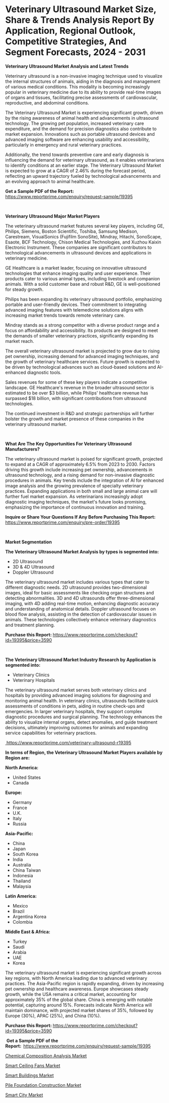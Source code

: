 <p><h1>Veterinary Ultrasound Market Size, Share & Trends Analysis Report By Application, Regional Outlook, Competitive Strategies, And Segment Forecasts, 2024 - 2031</h1></p><p><strong>Veterinary Ultrasound Market Analysis and Latest Trends</strong></p>
<p><p>Veterinary ultrasound is a non-invasive imaging technique used to visualize the internal structures of animals, aiding in the diagnosis and management of various medical conditions. This modality is becoming increasingly popular in veterinary medicine due to its ability to provide real-time images of organs and tissues, facilitating precise assessments of cardiovascular, reproductive, and abdominal conditions.</p><p>The Veterinary Ultrasound Market is experiencing significant growth, driven by the rising awareness of animal health and advancements in ultrasound technology. The growing pet population, increased veterinary care expenditure, and the demand for precision diagnostics also contribute to market expansion. Innovations such as portable ultrasound devices and advanced imaging software are enhancing usability and accessibility, particularly in emergency and rural veterinary practices.</p><p>Additionally, the trend towards preventive care and early diagnosis is influencing the demand for veterinary ultrasound, as it enables veterinarians to identify conditions at an earlier stage. The Veterinary Ultrasound Market is expected to grow at a CAGR of 2.46% during the forecast period, reflecting an upward trajectory fueled by technological advancements and an evolving approach to animal healthcare.</p></p>
<p><strong>Get a Sample PDF of the Report:&nbsp;</strong> <a href="https://www.reportprime.com/enquiry/request-sample/19395?utm_campaign=1842&utm_medium=2&utm_source=Github&utm_content=ia&utm_term=23112024&utm_id=veterinary-ultrasound">https://www.reportprime.com/enquiry/request-sample/19395</a></p>
<p>&nbsp;</p>
<p><strong>Veterinary Ultrasound Major Market Players</strong></p>
<p><p>The veterinary ultrasound market features several key players, including GE, Philips, Siemens, Boston Scientific, Toshiba, Samsung Medison, Carestream, VisualSonics (Fujifilm SonoSite), Mindray, Hitachi, SonoScape, Esaote, BCF Technology, Chison Medical Technologies, and Xuzhou Kaixin Electronic Instrument. These companies are significant contributors to technological advancements in ultrasound devices and applications in veterinary medicine.</p><p>GE Healthcare is a market leader, focusing on innovative ultrasound technologies that enhance imaging quality and user experience. Their products cater to various animal types, including livestock and companion animals. With a solid customer base and robust R&D, GE is well-positioned for steady growth.</p><p>Philips has been expanding its veterinary ultrasound portfolio, emphasizing portable and user-friendly devices. Their commitment to integrating advanced imaging features with telemedicine solutions aligns with increasing market trends towards remote veterinary care. </p><p>Mindray stands as a strong competitor with a diverse product range and a focus on affordability and accessibility. Its products are designed to meet the demands of smaller veterinary practices, significantly expanding its market reach.</p><p>The overall veterinary ultrasound market is projected to grow due to rising pet ownership, increasing demand for advanced imaging techniques, and the growth of veterinary healthcare services. Future growth is expected to be driven by technological advances such as cloud-based solutions and AI-enhanced diagnostic tools.</p><p>Sales revenues for some of these key players indicate a competitive landscape. GE Healthcare's revenue in the broader ultrasound sector is estimated to be over $3 billion, while Philips' healthcare revenue has surpassed $18 billion, with significant contributions from ultrasound technologies.</p><p>The continued investment in R&D and strategic partnerships will further bolster the growth and market presence of these companies in the veterinary ultrasound market.</p></p>
<p>&nbsp;</p>
<p><strong>What Are The Key Opportunities For Veterinary Ultrasound Manufacturers?</strong></p>
<p><p>The veterinary ultrasound market is poised for significant growth, projected to expand at a CAGR of approximately 6.5% from 2023 to 2030. Factors driving this growth include increasing pet ownership, advancements in ultrasound technology, and a rising demand for non-invasive diagnostic procedures in animals. Key trends include the integration of AI for enhanced image analysis and the growing prevalence of specialty veterinary practices. Expanding applications in both small and large animal care will further fuel market expansion. As veterinarians increasingly adopt diagnostic imaging techniques, the market's future looks promising, emphasizing the importance of continuous innovation and training.</p></p>
<p><strong>Inquire or Share Your Questions If Any Before Purchasing This Report:</strong> <a href="https://www.reportprime.com/enquiry/pre-order/19395?utm_campaign=1842&utm_medium=2&utm_source=Github&utm_content=ia&utm_term=23112024&utm_id=veterinary-ultrasound">https://www.reportprime.com/enquiry/pre-order/19395</a></p>
<p>&nbsp;</p>
<p><strong>Market Segmentation</strong></p>
<p><strong>The Veterinary Ultrasound Market Analysis by types is segmented into:</strong></p>
<p><ul><li>2D Ultrasound</li><li>3D & 4D Ultrasound</li><li>Doppler Ultrasound</li></ul></p>
<p><p>The veterinary ultrasound market includes various types that cater to different diagnostic needs. 2D ultrasound provides two-dimensional images, ideal for basic assessments like checking organ structures and detecting abnormalities. 3D and 4D ultrasounds offer three-dimensional imaging, with 4D adding real-time motion, enhancing diagnostic accuracy and understanding of anatomical details. Doppler ultrasound focuses on blood flow analysis, assisting in the detection of cardiovascular issues in animals. These technologies collectively enhance veterinary diagnostics and treatment planning.</p></p>
<p><strong>Purchase this Report:&nbsp;</strong><a href="https://www.reportprime.com/checkout?id=19395&price=3590&utm_campaign=1842&utm_medium=2&utm_source=Github&utm_content=ia&utm_term=23112024&utm_id=veterinary-ultrasound">https://www.reportprime.com/checkout?id=19395&price=3590</a></p>
<p>&nbsp;</p>
<p><strong>The Veterinary Ultrasound Market Industry Research by Application is segmented into:</strong></p>
<p><ul><li>Veterinary Clinics</li><li>Veterinary Hospitals</li></ul></p>
<p><p>The veterinary ultrasound market serves both veterinary clinics and hospitals by providing advanced imaging solutions for diagnosing and monitoring animal health. In veterinary clinics, ultrasounds facilitate quick assessments of conditions in pets, aiding in routine check-ups and emergencies. In larger veterinary hospitals, they support complex diagnostic procedures and surgical planning. The technology enhances the ability to visualize internal organs, detect anomalies, and guide treatment decisions, ultimately improving outcomes for animals and expanding service capabilities for veterinary practices.</p></p>
<p><a href="https://www.reportprime.com/veterinary-ultrasound-r19395?utm_campaign=1842&utm_medium=2&utm_source=Github&utm_content=ia&utm_term=23112024&utm_id=veterinary-ultrasound">&nbsp;https://www.reportprime.com/veterinary-ultrasound-r19395</a></p>
<p><strong>In terms of Region, the Veterinary Ultrasound Market Players available by Region are:</strong></p>
<p>
    <p> <strong> North America: </strong>
        <ul>
            <li>United States</li>
            <li>Canada</li>
        </ul>
        </p> 
    <p> <strong> Europe: </strong>
        <ul>
            <li>Germany</li>
            <li>France</li>
            <li>U.K.</li>
            <li>Italy</li>
            <li>Russia</li>
        </ul>
        </p> 
    <p> <strong> Asia-Pacific: </strong>
        <ul>
            <li>China</li>
            <li>Japan</li>
            <li>South Korea</li>
            <li>India</li>
            <li>Australia</li>
            <li>China Taiwan</li>
            <li>Indonesia</li>
            <li>Thailand</li>
            <li>Malaysia</li>
        </ul>
        </p> 
    <p> <strong> Latin America: </strong>
        <ul>
            <li>Mexico</li>
            <li>Brazil</li>
            <li>Argentina Korea</li>
            <li>Colombia</li>
        </ul>
        </p> 
    <p> <strong> Middle East & Africa: </strong>
        <ul>
            <li>Turkey</li>
            <li>Saudi</li>
            <li>Arabia</li>
            <li>UAE</li>
            <li>Korea</li>
        </ul>
    </p>
    </p>
<p><p>The veterinary ultrasound market is experiencing significant growth across key regions, with North America leading due to advanced veterinary practices. The Asia-Pacific region is rapidly expanding, driven by increasing pet ownership and healthcare awareness. Europe showcases steady growth, while the USA remains a critical market, accounting for approximately 35% of the global share. China is emerging with notable potential, capturing around 15%. Forecasts indicate North America will maintain dominance, with projected market shares of 35%, followed by Europe (30%), APAC (25%), and China (10%).</p></p>
<p><strong>Purchase this Report: </strong><a href="https://www.reportprime.com/checkout?id=19395&price=3590&utm_campaign=1842&utm_medium=2&utm_source=Github&utm_content=ia&utm_term=23112024&utm_id=veterinary-ultrasound">https://www.reportprime.com/checkout?id=19395&price=3590</a></p>
<p>&nbsp;<strong>Get a Sample PDF of the Report:&nbsp;&nbsp;</strong><a href="https://www.reportprime.com/enquiry/request-sample/19395?utm_campaign=1842&utm_medium=2&utm_source=Github&utm_content=ia&utm_term=23112024&utm_id=veterinary-ultrasound">https://www.reportprime.com/enquiry/request-sample/19395</a></p>
<p><strong></strong></p>
<p><p><a href="https://issuu.com/reportprime-2/docs/chemical-composition-analysis-marke_e00cb34472a1c3?utm_campaign=1842&utm_medium=2&utm_source=Github&utm_content=ia&utm_term=23112024&utm_id=veterinary-ultrasound">Chemical Composition Analysis Market</a></p><p><a href="https://www.linkedin.com/pulse/comprehensive-examination-smart-ceiling-fans-market-basis-type-ngvoc?utm_campaign=1842&utm_medium=2&utm_source=Github&utm_content=ia&utm_term=23112024&utm_id=veterinary-ultrasound">Smart Ceiling Fans Market</a></p><p><a href="https://www.linkedin.com/pulse/comprehensive-analysis-smart-buildings-market-segments-growth-djfrf?utm_campaign=1842&utm_medium=2&utm_source=Github&utm_content=ia&utm_term=23112024&utm_id=veterinary-ultrasound">Smart Buildings Market</a></p><p><a href="https://issuu.com/reportprime-2/docs/pile-foundation-construction-market_c67a9ff81e7a3d?utm_campaign=1842&utm_medium=2&utm_source=Github&utm_content=ia&utm_term=23112024&utm_id=veterinary-ultrasound">Pile Foundation Construction Market</a></p><p><a href="https://www.linkedin.com/pulse/finding-growth-prospectsaided-through-smart-city-market-8ltmf?utm_campaign=1842&utm_medium=2&utm_source=Github&utm_content=ia&utm_term=23112024&utm_id=veterinary-ultrasound">Smart City Market</a></p></p>